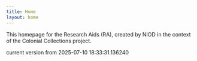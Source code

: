 ```yaml
---
title: Home
layout: home
---
```


This homepage for the Research Aids (RA), created by NIOD in the context of the Colonial Collections project. 


current version from 2025-07-10 18:33:31.136240